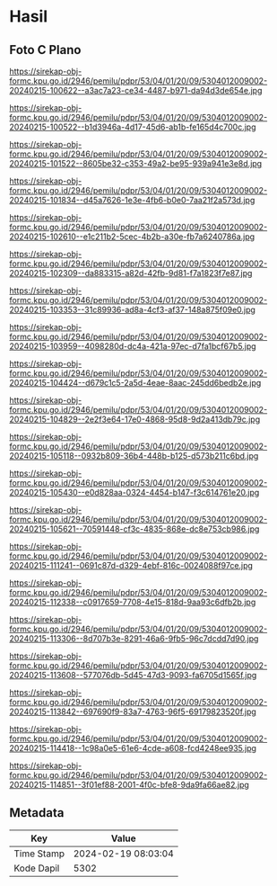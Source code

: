 # Hasil

## Foto C Plano

https://sirekap-obj-formc.kpu.go.id/2946/pemilu/pdpr/53/04/01/20/09/5304012009002-20240215-100622--a3ac7a23-ce34-4487-b971-da94d3de654e.jpg

https://sirekap-obj-formc.kpu.go.id/2946/pemilu/pdpr/53/04/01/20/09/5304012009002-20240215-100522--b1d3946a-4d17-45d6-ab1b-fe165d4c700c.jpg

https://sirekap-obj-formc.kpu.go.id/2946/pemilu/pdpr/53/04/01/20/09/5304012009002-20240215-101522--8605be32-c353-49a2-be95-939a941e3e8d.jpg

https://sirekap-obj-formc.kpu.go.id/2946/pemilu/pdpr/53/04/01/20/09/5304012009002-20240215-101834--d45a7626-1e3e-4fb6-b0e0-7aa21f2a573d.jpg

https://sirekap-obj-formc.kpu.go.id/2946/pemilu/pdpr/53/04/01/20/09/5304012009002-20240215-102610--e1c211b2-5cec-4b2b-a30e-fb7a6240786a.jpg

https://sirekap-obj-formc.kpu.go.id/2946/pemilu/pdpr/53/04/01/20/09/5304012009002-20240215-102309--da883315-a82d-42fb-9d81-f7a1823f7e87.jpg

https://sirekap-obj-formc.kpu.go.id/2946/pemilu/pdpr/53/04/01/20/09/5304012009002-20240215-103353--31c89936-ad8a-4cf3-af37-148a875f09e0.jpg

https://sirekap-obj-formc.kpu.go.id/2946/pemilu/pdpr/53/04/01/20/09/5304012009002-20240215-103959--4098280d-dc4a-421a-97ec-d7fa1bcf67b5.jpg

https://sirekap-obj-formc.kpu.go.id/2946/pemilu/pdpr/53/04/01/20/09/5304012009002-20240215-104424--d679c1c5-2a5d-4eae-8aac-245dd6bedb2e.jpg

https://sirekap-obj-formc.kpu.go.id/2946/pemilu/pdpr/53/04/01/20/09/5304012009002-20240215-104829--2e2f3e64-17e0-4868-95d8-9d2a413db79c.jpg

https://sirekap-obj-formc.kpu.go.id/2946/pemilu/pdpr/53/04/01/20/09/5304012009002-20240215-105118--0932b809-36b4-448b-b125-d573b211c6bd.jpg

https://sirekap-obj-formc.kpu.go.id/2946/pemilu/pdpr/53/04/01/20/09/5304012009002-20240215-105430--e0d828aa-0324-4454-b147-f3c614761e20.jpg

https://sirekap-obj-formc.kpu.go.id/2946/pemilu/pdpr/53/04/01/20/09/5304012009002-20240215-105621--70591448-cf3c-4835-868e-dc8e753cb986.jpg

https://sirekap-obj-formc.kpu.go.id/2946/pemilu/pdpr/53/04/01/20/09/5304012009002-20240215-111241--0691c87d-d329-4ebf-816c-0024088f97ce.jpg

https://sirekap-obj-formc.kpu.go.id/2946/pemilu/pdpr/53/04/01/20/09/5304012009002-20240215-112338--c0917659-7708-4e15-818d-9aa93c6dfb2b.jpg

https://sirekap-obj-formc.kpu.go.id/2946/pemilu/pdpr/53/04/01/20/09/5304012009002-20240215-113306--8d707b3e-8291-46a6-9fb5-96c7dcdd7d90.jpg

https://sirekap-obj-formc.kpu.go.id/2946/pemilu/pdpr/53/04/01/20/09/5304012009002-20240215-113608--577076db-5d45-47d3-9093-fa6705d1565f.jpg

https://sirekap-obj-formc.kpu.go.id/2946/pemilu/pdpr/53/04/01/20/09/5304012009002-20240215-113842--697690f9-83a7-4763-96f5-69179823520f.jpg

https://sirekap-obj-formc.kpu.go.id/2946/pemilu/pdpr/53/04/01/20/09/5304012009002-20240215-114418--1c98a0e5-61e6-4cde-a608-fcd4248ee935.jpg

https://sirekap-obj-formc.kpu.go.id/2946/pemilu/pdpr/53/04/01/20/09/5304012009002-20240215-114851--3f01ef88-2001-4f0c-bfe8-9da9fa66ae82.jpg


## Metadata

| Key        | Value               |
| ---------- | ------------------- |
| Time Stamp | 2024-02-19 08:03:04 |
| Kode Dapil | 5302                |



